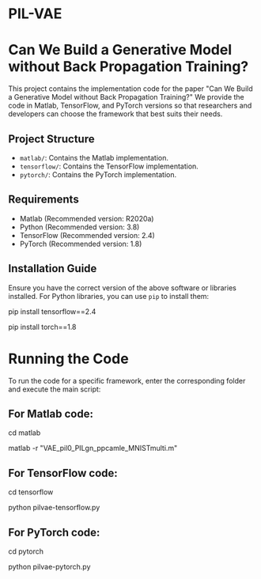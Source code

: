 # PIL-VAE
# Can We Build a Generative Model without Back Propagation Training?

This project contains the implementation code for the paper "Can We Build a Generative Model without Back Propagation Training?" We provide the code in Matlab, TensorFlow, and PyTorch versions so that researchers and developers can choose the framework that best suits their needs.

## Project Structure

- `matlab/`: Contains the Matlab implementation.
- `tensorflow/`: Contains the TensorFlow implementation.
- `pytorch/`: Contains the PyTorch implementation.

## Requirements

- Matlab (Recommended version: R2020a)
- Python (Recommended version: 3.8)
- TensorFlow (Recommended version: 2.4)
- PyTorch (Recommended version: 1.8)

## Installation Guide

Ensure you have the correct version of the above software or libraries installed. For Python libraries, you can use `pip` to install them:

pip install tensorflow==2.4

pip install torch==1.8


# Running the Code

To run the code for a specific framework, enter the corresponding folder and execute the main script:

## For Matlab code:

cd matlab

matlab -r "VAE_pil0_PILgn_ppcamle_MNISTmulti.m"

## For TensorFlow code:

cd tensorflow

python pilvae-tensorflow.py

## For PyTorch code:

cd pytorch

python pilvae-pytorch.py
